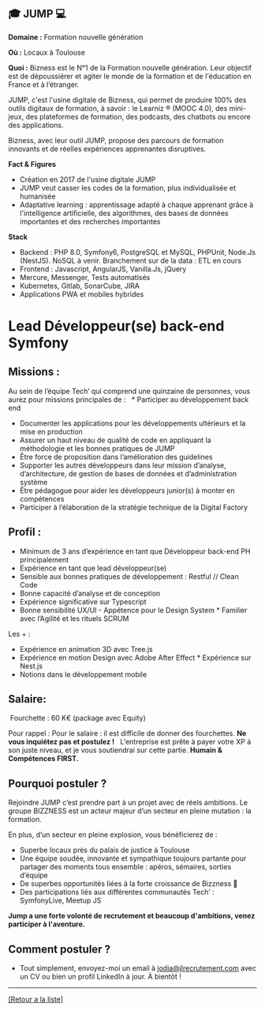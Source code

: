 ## 🎓 JUMP 💻 

**Domaine :** Formation nouvelle génération

**Où :** Locaux à Toulouse

**Quoi :** Bizness est le N°1 de la Formation nouvelle génération. Leur objectif est de dépoussiérer et agiter le monde de la formation et de l'éducation en France et à l’étranger.

JUMP, c'est l'usine digitale de Bizness, qui permet de produire 100% des outils digitaux de formation, à savoir : le Learniz ® (MOOC 4.0), des mini-jeux, des plateformes de formation, des podcasts, des chatbots ou encore des applications.

Bizness, avec leur outil JUMP, propose des parcours de formation innovants et de réelles expériences apprenantes disruptives.

**Fact & Figures**

* Création en 2017 de l'usine digitale JUMP
* JUMP veut casser les codes de la formation, plus individualisée et humanisée
* Adaptative learning : apprentissage adapté à chaque apprenant grâce à l'intelligence artificielle, des algorithmes, des bases de données importantes et des recherches importantes 

**Stack**

* Backend : PHP 8.0, Symfony6, PostgreSQL et MySQL, PHPUnit, Node.Js (NestJS). NoSQL à venir. Branchement sur de la data : ETL en cours
* Frontend : Javascript, AngularJS, Vanilla.Js, jQuery
* Mercure, Messenger, Tests automatisés
* Kubernetes, Gitlab, SonarCube, JIRA
* Applications PWA et mobiles hybrides


# Lead Développeur(se) back-end Symfony

## Missions :

Au sein de l’équipe Tech’ qui comprend une quinzaine de personnes, vous aurez pour missions principales de : 
  * Participer au développement back end
* Documenter les applications pour les développements ultérieurs et la mise en production
* Assurer un haut niveau de qualité de code en appliquant la méthodologie et les bonnes pratiques de JUMP
* Être force de proposition dans l’amélioration des guidelines
* Supporter les autres développeurs dans leur mission d’analyse, d’architecture, de gestion de bases de données et d’administration système
* Être pédagogue pour aider les développeurs junior(s) à monter en compétences
* Participer à l’élaboration de la stratégie technique de la Digital Factory

## Profil :

* Minimum de 3 ans d’expérience en tant que Développeur back-end PH principalement 
* Expérience en tant que lead développeur(se) 
* Sensible aux bonnes pratiques de développement : Restful // Clean Code
* Bonne capacité d’analyse et de conception 
* Expérience significative sur Typescript 
* Bonne sensibilité UX/UI - Appétence pour le Design System * Familier avec l’Agilité et les rituels SCRUM  

Les + : 
* Expérience en animation 3D avec Tree.js  
* Expérience en motion Design avec Adobe After Effect * Expérience sur Nest.js
* Notions dans le développement mobile  

## Salaire:

 Fourchette : 60 K€ (package avec Equity)  

Pour rappel : Pour le salaire : il est difficile de donner des fourchettes. **Ne vous inquiétez pas et postulez !**   L'entreprise est prête à payer votre XP à son juste niveau, et je vous soutiendrai sur cette partie. **Humain & Compétences FIRST. **

## Pourquoi postuler ?

Rejoindre JUMP c’est prendre part à un projet avec de réels ambitions. Le groupe BIZZNESS est un acteur majeur d’un secteur en pleine mutation : la formation.   

En plus, d’un secteur en pleine explosion, vous bénéficierez de :   
* Superbe locaux près du palais de justice à Toulouse 
* Une équipe soudée, innovante et sympathique toujours partante pour partager des moments tous ensemble : apéros, sémaires, sorties d’équipe 
* De superbes opportunités liées à la forte croissance de Bizzness 🚀 
* Des participations liés aux différentes communautés Tech’ : SymfonyLive, Meetup JS

**Jump a une forte volonté de recrutement et beaucoup d'ambitions, venez participer à l'aventure.**


## Comment postuler ? 

* Tout simplement, envoyez-moi un email à jodia@jlrecrutement.com avec un CV ou bien un profil LinkedIn à jour. À bientôt !


----
<a href="https://github.com/jlondiche/job-board-php/blob/master/README.md">[Retour a la liste]</a>

